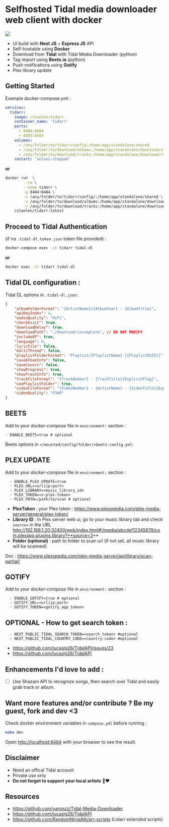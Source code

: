 # Selfhosted Tidal media downloader web client with docker
<img src="https://github.com/cstaelen/tidarr/blob/main/screenshot.png?raw=true" />

- UI build with **Next JS** + **Express JS** API
- Self-hostable using **Docker**
- Download from **Tidal** with Tidal Media Downloader (python)
- Tag import using **Beets.io** (python)
- Push notifications using **Gotify**
- Plex library update

## Getting Started

Example docker-compose.yml : 
```yaml
services:
  tidarr:
    image: cstaelen/tidarr
    container_name: 'tidarr'
    ports:
      - 8484:8484
      - 8585:8585
    volumes:
      - /any/folder/to/tidarr/config:/home/app/standalone/shared
      - /any/folder/to/download/albums:/home/app/standalone/download/albums
      - /any/folder/to/download/tracks:/home/app/standalone/download/tracks
    restart: 'unless-stopped'
```
**or**
```bash
docker run  \
		--rm \
		--name tidarr \
		-p 8484:8484 \
		-v /any/folder/to/tidarr/config/:/home/app/standalone/shared \
		-v /any/folder/to/download/albums:/home/app/standalone/download/albums \
		-v /any/folder/to/download/tracks:/home/app/standalone/download/tracks \
    cstaelen/tidarr:latest
```
## Proceed to Tidal Authentication 
(if no `.tidal-dl.token.json` token file provided) : 
```bash 
docker-compose exec -it tidarr tidal-dl
```
**or**
```bash 
docker exec -it tidarr tidal-dl
```

## Tidal DL configuration : 
Tidal DL options in `.tidal-dl.json`:
```json
{
    "albumFolderFormat": "{ArtistName}/{AlbumYear} - {AlbumTitle}",
    "apiKeyIndex": 4,
    "audioQuality": "HiFi",
    "checkExist": true,
    "downloadDelay": true,
    "downloadPath": "./download/incomplete", // DO NOT MODIFY
    "includeEP": true,
    "language": 0,
    "lyricFile": false,
    "multiThread": false,
    "playlistFolderFormat": "Playlist/{PlaylistName} [{PlaylistUUID}]",
    "saveAlbumInfo": false,
    "saveCovers": false,
    "showProgress": true,
    "showTrackInfo": true,
    "trackFileFormat": "{TrackNumber} - {TrackTitle}{ExplicitFlag}",
    "usePlaylistFolder": true,
    "videoFileFormat": "{VideoNumber} - {ArtistName} - {VideoTitle}{ExplicitFlag}",
    "videoQuality": "P360"
}
```

## BEETS
Add to your *docker-compose* file in `environment:` section : 
```
- ENABLE_BEETS=true # optional
```   
Beets options in `</mounted/config/folder/>beets-config.yml`:

## PLEX UPDATE
Add to your *docker-compose* file in `environment:` section : 
```
  - ENABLE_PLEX_UPDATE=true
  - PLEX_URL=<url|ip:port>
  - PLEX_LIBRARY=<music_library_id>
  - PLEX_TOKEN=<x-plex-token>
  - PLEX_PATH=/path/to/scan # optional
```
- **PlexToken** : your Plex token : https://www.plexopedia.com/plex-media-server/general/plex-token/
- **Library ID** : In Plex server web ui, go to your music library tab and check `source=` in the URL
 http://192.168.1.20:32400/web/index.html#!/media/abcdef12345678/com.plexapp.plugins.library?**source=3**
- **Folder (optional)** : path to folder to scan url (if not set, all music library will be scanned)

Doc : https://www.plexopedia.com/plex-media-server/api/library/scan-partial/

## GOTIFY
Add to your *docker-compose* file in `environment:` section : 
```
  - ENABLE_GOTIFY=true # optional
  - GOTIFY_URL=<url|ip:port>
  - GOTIFY_TOKEN=<gotify_app_token>
```

## OPTIONAL - How to get search token : 
```
  - NEXT_PUBLIC_TIDAL_SEARCH_TOKEN=<search_token> #optional
  - NEXT_PUBLIC_TIDAL_COUNTRY_CODE=<country-code> #optional
```
- https://github.com/lucaslg26/TidalAPI/issues/23
- https://github.com/lucaslg26/TidalAPI


## Enhancements I'd love to add : 
- [ ] Use Shazam API to recognize songs, then search over Tidal and easily grab track or album.


## Want more features and/or contribute ? Be my guest, fork and dev <3
Check docker environment variables in `compose.yml` before running :
```bash
make dev
```

Open [http://localhost:8484](http://localhost:8484) with your browser to see the result.

## Disclaimer
- Need an offical Tidal account
- Private use only
- **Do not forget to support your local artists** 🙏❤️

## Resources
- https://github.com/yaronzz/Tidal-Media-Downloader
- https://github.com/lucaslg26/TidalAPI
- https://github.com/RandomNinjaAtk/arr-scripts (Lidarr extended scripts)